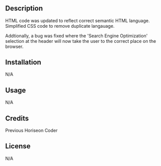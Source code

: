 # <Horiseon Search Optimization Update>

## Description

HTML code was updated to reflect correct semantic HTML language. Simplified CSS code to remove duplicate langauage.

Addtionally, a bug was fixed where the 'Search Engine Optimization' selection at the header will now take the user to the correct place on the browser.  

## Installation

N/A

## Usage

N/A

## Credits

Previous Horiseon Coder

## License

N/A